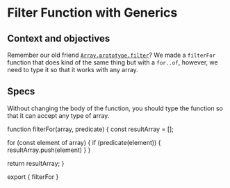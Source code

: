 # Filter Function with Generics

## Context and objectives

Remember our old friend [`Array.prototype.filter`](https://developer.mozilla.org/en-US/docs/Web/JavaScript/Reference/Global_Objects/Array/filter)?
We made a `filterFor` function that does kind of the same thing but with a `for..of`, however, we need to type it so that it works with any array.

## Specs

Without changing the body of the function, you should type the function so that it can accept any type of array.

function filterFor(array, predicate) {
const resultArray = [];

for (const element of array) {
if (predicate(element)) {
resultArray.push(element)
}
}

return resultArray;
}

export { filterFor }
